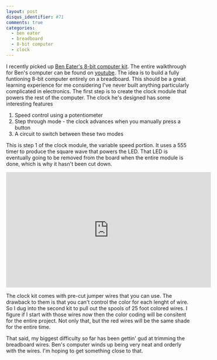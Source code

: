 ```yaml
---
layout: post
disqus_identifier: #71
comments: true
categories: 
  - ben eater
  - breadboard
  - 8-bit computer
  - clock
---
```


I recently picked up [Ben Eater's 8-bit computer kit](https://eater.net/8bit).  The entire walkthrough for Ben's computer can be found on [youtube](https://www.youtube.com/playlist?list=PLowKtXNTBypGqImE405J2565dvjafglHU).  The idea is to build a fully funtioning 8-bit computer entirely on a breadboard. This should be a great learning experience for me considering I've never built anything particularly complicated in electronics. The first step is to create the clock module that powers the rest of the computer. The clock he's designed has some interesting features
 
  1. Speed control using a potentiometer
  1. Step through mode - the clock advances when you manually press a button
  1. A circuit to switch between these two modes

This is step 1 of the clock module, the variable speed portion.  It uses a 555 timer to produce the square wave that powers the LED.  That LED is eventually going to be removed from the board when the entire module is done, which is why it hasn't been cut down.  

<iframe width="560" height="315" src="https://www.youtube.com/embed/2glSRK5Siw0" frameborder="0" allowfullscreen></iframe>

The clock kit comes with pre-cut jumper wires that you can use. The drawback to them is that you can't control the color for each lenght of wire. So I dug into the second kit to pull out the spools of 25 foot colored wires. I figure if I start with those wires now then the color coding will be consitent for the entire project. Not only that, but the red wires will be the same shade for the entire time.

That said, my biggest difficulty so far has been gettin' gud at trimming the breadboard wires. Ben's computer winds up being very neat and orderly with the wires. I'm hoping to get something close to that.
